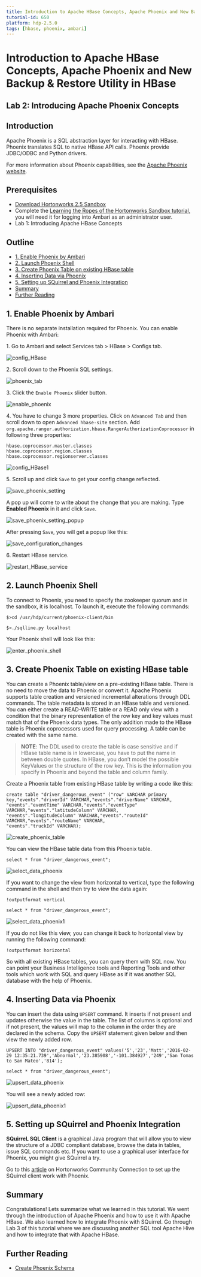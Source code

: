 ```yaml
---
title: Introduction to Apache HBase Concepts, Apache Phoenix and New Backup & Restore Utility in HBase
tutorial-id: 650
platform: hdp-2.5.0
tags: [hbase, phoenix, ambari]
---
```


# Introduction to Apache HBase Concepts, Apache Phoenix and New Backup & Restore Utility in HBase

## Lab 2: Introducing Apache Phoenix Concepts

## Introduction

Apache Phoenix is a SQL abstraction layer for interacting with HBase.  Phoenix translates SQL to native HBase API calls.  Phoenix provide JDBC/ODBC and Python drivers.

For more information about Phoenix capabilities, see the [Apache Phoenix website](https://phoenix.apache.org/).

## Prerequisites

-   [Download Hortonworks 2.5 Sandbox](https://hortonworks.com/downloads/#sandbox)
-   Complete the [Learning the Ropes of the Hortonworks Sandbox tutorial,](https://hortonworks.com/hadoop-tutorial/learning-the-ropes-of-the-hortonworks-sandbox/) you will need it for logging into Ambari as an administrator user.
-   Lab 1: Introducing Apache HBase Concepts

## Outline

-   [1. Enable Phoenix by Ambari](#enable-phoenix)
-   [2. Launch Phoenix Shell](#launch-phoenix-shell)
-   [3. Create Phoenix Table on existing HBase table](#create-phoenix-table)
-   [4. Inserting Data via Phoenix](#inserting-data)
-   [5. Setting up SQuirrel and Phoenix Integration](#squirrel-phoenix-setup)
-   [Summary](#summary)
-   [Further Reading](#further-reading)


## 1. Enable Phoenix by Ambari<a id="enable-phoenix"></a>

There is no separate installation required for Phoenix. You can enable Phoenix with Ambari:

1\. Go to Ambari and select Services tab > HBase > Configs tab.

![config_HBase](assets/config_HBase.png)

2\. Scroll down to the Phoenix SQL settings.

![phoenix_tab](assets/phoenix_tab.png)

3\. Click the `Enable Phoenix` slider button.

![enable_phoenix](assets/enable_phoenix.png)

4\. You have to change 3 more properties. Click on `Advanced Tab` and then scroll down to open `Advanced hbase-site` section. Add `org.apache.ranger.authorization.hbase.RangerAuthorizationCoprocessor` in following three properties:

~~~
hbase.coprocessor.master.classes
hbase.coprocessor.region.classes
hbase.coprocessor.regionserver.classes
~~~

![config_HBase1](assets/config_HBase1.png)

5\. Scroll up and click `Save` to get your config change reflected.

![save_phoenix_setting](assets/save_phoenix_setting.png)

A pop up will come to write about the change that you are making. Type **Enabled Phoenix** in it and click `Save`.

![save_phoenix_setting_popup](assets/save_phoenix_setting_popup.png)

After pressing `Save`, you will get a popup like this:

![save_configuration_changes](assets/save_configuration_changes.png)

6\. Restart HBase service.

![restart_HBase_service](assets/restart_HBase_service.png)

## 2. Launch Phoenix Shell <a id="launch-phoenix-shell"></a>

To connect to Phoenix, you need to specify the zookeeper quorum and in the sandbox, it is localhost. To launch it, execute the following commands:

~~~
$>cd /usr/hdp/current/phoenix-client/bin

$>./sqlline.py localhost
~~~

Your Phoenix shell will look like this:

![enter_phoenix_shell](assets/enter_phoenix_shell.png)

## 3. Create Phoenix Table on existing HBase table <a id="create-phoenix-table"></a>

You can create a Phoenix table/view on a pre-existing HBase table. There is no need to move the data to Phoenix or convert it. Apache Phoenix supports table creation and versioned incremental alterations through DDL commands. The table metadata is stored in an HBase table and versioned. You can either create a READ-WRITE table or a READ only view with a condition that the binary representation of the row key and key values must match that of the Phoenix data types. The only addition made to the HBase table is Phoenix coprocessors used for query processing. A table can be created with the same name.

> **NOTE**: The DDL used to create the table is case sensitive and if HBase table name is in lowercase, you have to put the name in between double quotes. In HBase, you don’t model the possible KeyValues or the structure of the row key. This is the information you specify in Phoenix and beyond the table and column family.

Create a Phoenix table from existing HBase table by writing a code like this:

~~~
create table "driver_dangerous_event" ("row" VARCHAR primary key,"events"."driverId" VARCHAR,"events"."driverName" VARCHAR,
"events"."eventTime" VARCHAR,"events"."eventType" VARCHAR,"events"."latitudeColumn" VARCHAR,
"events"."longitudeColumn" VARCHAR,"events"."routeId" VARCHAR,"events"."routeName" VARCHAR,
"events"."truckId" VARCHAR);
~~~

![create_phoenix_table](assets/create_table_phoenix.png)

You can view the HBase table data from this Phoenix table.

~~~
select * from "driver_dangerous_event";
~~~

![select_data_phoenix](assets/select_data_phoenix.png)

If you want to change the view from horizontal to vertical, type the following command in the shell and then try to view the data again:

~~~
!outputformat vertical

select * from "driver_dangerous_event";
~~~

![select_data_phoenix1](assets/select_data_phoenix1.png)

If you do not like this view, you can change it back to horizontal view by running the following command:

~~~
!outputformat horizontal
~~~

So with all existing HBase tables, you can query them with SQL now. You can point your Business Intelligence tools and Reporting Tools and other tools which work with SQL and query HBase as if it was another SQL database with the help of Phoenix.

## 4. Inserting Data via Phoenix <a id="inserting-data"></a>

You can insert the data using `UPSERT` command. It inserts if not present and updates otherwise the value in the table. The list of columns is optional and if not present, the values will map to the column in the order they are declared in the schema. Copy the `UPSERT` statement given below and then view the newly added row.

~~~
UPSERT INTO "driver_dangerous_event" values('5','23','Matt','2016-02-29 12:35:21.739','Abnormal','23.385908','-101.384927','249','San Tomas to San Mateo','814');

select * from "driver_dangerous_event";
~~~

![upsert_data_phoenix](assets/upsert_data_phoenix.png)

You will see a newly added row:

![upsert_data_phoenix1](assets/upsert_data_phoenix1.png)

## 5. Setting up SQuirrel and Phoenix Integration <a id="squirrel-phoenix-setup"></a>

**SQuirreL SQL Client** is a graphical Java program that will allow you to view the structure of a JDBC compliant database, browse the data in tables, issue SQL commands etc. If you want to use a graphical user interface for Phoenix, you might give SQuirrel a try.

Go to this [article](https://community.hortonworks.com/content/kbentry/44350/setting-up-squirrel-and-phoenix-integration.html) on Hortonworks Community Connection to set up the SQuirrel client work with Phoenix.

## Summary <a id="summary"></a>

Congratulations! Lets summarize what we learned in this tutorial. We went through the introduction of Apache Phoenix and how to use it with Apache HBase. We also learned how to integrate Phoenix with SQuirrel. Go through Lab 3 of this tutorial where we are discussing another SQL tool Apache Hive and how to integrate that with Apache HBase.

## Further Reading

-   [Create Phoenix Schema](https://community.hortonworks.com/articles/89464/create-phoenix-schemas-in-hdp-25.html)
